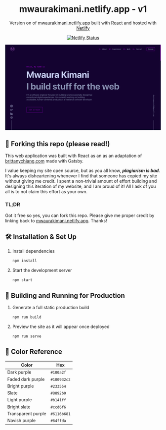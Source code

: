 <h1 align="center">
  mwaurakimani.netlify.app - v1
</h1>
<p align="center">
  Version on of <a href="https://mwaurakimani.netlify.app" target="_blank">mwaurakimani.netlify.app</a> built with <a href="https://react.dev/" target="_blank">React</a> and hosted with <a href="https://www.netlify.com/" target="_blank">Netlify</a>
</p>

<p align="center">
  <a href="https://app.netlify.com/sites/mwaurakimani/deploys" target="_blank">
    <img src="https://api.netlify.com/api/v1/badges/34db8efe-84b2-4975-8b37-2670a703f51d/deploy-status" alt="Netlify Status" />
  </a>
</p>

![demo](https://raw.githubusercontent.com/deniskimani/portfolio-react/master/src/assets/demo.png)

## 🚨 Forking this repo (please read!)

This web application was built with React as an as an adaptation of [brittanychiang.com](https://brittanychiang.com) made with Gatsby.

I value keeping my site open source, but as you all know, _**plagiarism is bad**_. It's always disheartening whenever I find that someone has copied my site without giving me credit. I spent a non-trivial amount of effort building and designing this iteration of my website, and I am proud of it! All I ask of you all is to not claim this effort as your own.

### TL;DR

Got it free so yes, you can fork this repo. Please give me proper credit by linking back to [mwaurakimani.netlify.app](https://mwaurakimani.netlify.app). Thanks!

## 🛠 Installation & Set Up

1. Install dependencies

   ```sh
   npm install
   ```

2. Start the development server

   ```sh
   npm start
   ```

## 🚀 Building and Running for Production

1. Generate a full static production build

   ```sh
   npm run build
   ```

1. Preview the site as it will appear once deployed

   ```sh
   npm run serve
   ```

## 🎨 Color Reference

| Color              | Hex         |
| ------------------ | ----------- |
| Dark purple        | `#100a2f`   |
| Faded dark purple  | `#100932c2` |
| Bright purple      | `#233554`   |
| Slate              | `#8892b0`   |
| Light purple       | `#b141ff`   |
| Bright slate       | `#ccd6f6`   |
| Transparent purple | `#6116b681` |
| Navish purple      | `#64ffda`   |
